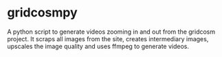 # gridcosmpy
A python script to generate videos zooming in and out from the gridcosm project. It scraps all images from the site, creates intermediary images, upscales the image quality and uses ffmpeg to generate videos.
